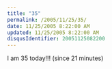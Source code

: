 ```yaml
---
title: "35"
permalink: /2005/11/25/35/
date: 11/25/2005 8:22:00 AM
updated: 11/25/2005 8:22:00 AM
disqusIdentifier: 20051125082200
---
```

I am 35 today!!! (since 21 minutes)

